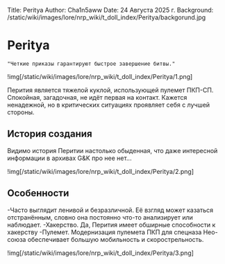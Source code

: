 Title: Peritya
Author: Cha1n5aww
Date: 24 Августа 2025 г.
Background: /static/wiki/images/lore/nrp_wiki/t_doll_index/Peritya/backgorund.jpg

# Peritya
```
"Четкие приказы гарантируют быстрое завершение битвы."
```
!img[/static/wiki/images/lore/nrp_wiki/t_doll_index/Peritya/1.png]

Перития является тяжелой куклой, использующей пулемет ПКП-СП. Спокойная, загадочная, не идёт первая на контакт. Кажется ненадежной, но в критических ситуациях проявляет себя с лучшей стороны.

## История создания
Видимо история Перитии настолько обыденная, что даже интересной информации в архивах G&K про нее нет...

!img[/static/wiki/images/lore/nrp_wiki/t_doll_index/Peritya/2.png]

## Особенности
-Часто выглядит ленивой и безразличной. Её взгляд может казаться отстранённым, словно она постоянно что-то анализирует или наблюдает.
-Хакерство. Да, Перития имеет обширные способности к хакерству
-Пулемет. Модернизация пулемета ПКП для спецназа Нео-союза обеспечивает большую мобильность и скорострельность.

!img[/static/wiki/images/lore/nrp_wiki/t_doll_index/Peritya/3.png]
